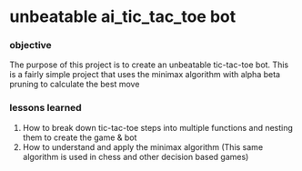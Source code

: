 # unbeatable ai_tic_tac_toe bot

### objective 
The purpose of this project is to create an unbeatable tic-tac-toe bot. This is a fairly simple project that uses the minimax algorithm with alpha beta pruning to calculate the best move


### lessons learned 
1. How to break down tic-tac-toe steps into multiple functions and nesting them to create the game & bot 
2. How to understand and apply the minimax algorithm (This same algorithm is used in chess and other decision based games) 


